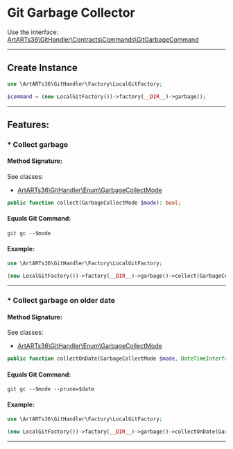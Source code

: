 # Git Garbage Collector

Use the interface: [ArtARTs36\GitHandler\Contracts\Commands\GitGarbageCommand](../src/Contracts/Commands/GitGarbageCommand.php)

---

## Create Instance

```php
use \ArtARTs36\GitHandler\Factory\LocalGitFactory;

$command = (new LocalGitFactory())->factory(__DIR__)->garbage();
```

---

## Features:

### * Collect garbage

#### Method Signature:

See classes: 

* [ArtARTs36\GitHandler\Enum\GarbageCollectMode](/src/Enum/GarbageCollectMode.php)

```php
public function collect(GarbageCollectMode $mode): bool;
```

#### Equals Git Command:

`git gc --$mode`

#### Example:

```php
use \ArtARTs36\GitHandler\Factory\LocalGitFactory;

(new LocalGitFactory())->factory(__DIR__)->garbage()->collect(GarbageCollectMode::from(GarbageCollectMode::AUTO));
```

---
### * Collect garbage on older date

#### Method Signature:

See classes: 

* [ArtARTs36\GitHandler\Enum\GarbageCollectMode](/src/Enum/GarbageCollectMode.php)

```php
public function collectOnDate(GarbageCollectMode $mode, DateTimeInterface $date): bool;
```

#### Equals Git Command:

`git gc --$mode --prune=$date`

#### Example:

```php
use \ArtARTs36\GitHandler\Factory\LocalGitFactory;

(new LocalGitFactory())->factory(__DIR__)->garbage()->collectOnDate(GarbageCollectMode::from(GarbageCollectMode::AUTO), 'date-test');
```

---
